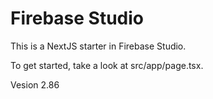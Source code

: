 # Firebase Studio

This is a NextJS starter in Firebase Studio.

To get started, take a look at src/app/page.tsx.

Vesion 2.86
